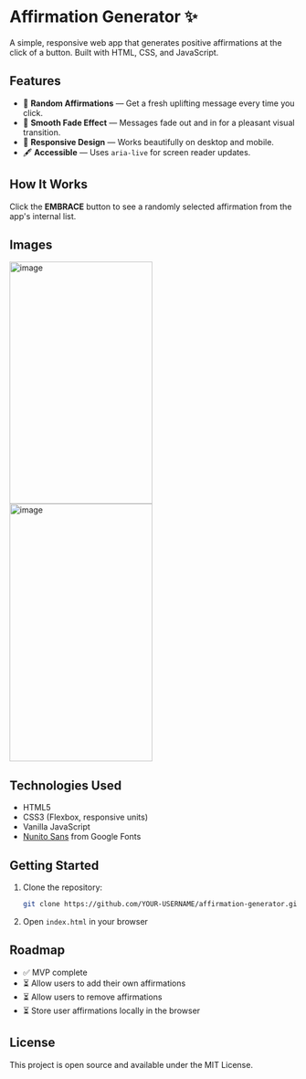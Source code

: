 # Affirmation Generator ✨

A simple, responsive web app that generates positive affirmations at the click of a button. Built with HTML, CSS, and JavaScript.

## Features
- 🎯 **Random Affirmations** — Get a fresh uplifting message every time you click.
- 💫 **Smooth Fade Effect** — Messages fade out and in for a pleasant visual transition.
- 📱 **Responsive Design** — Works beautifully on desktop and mobile.
- 🖋 **Accessible** — Uses `aria-live` for screen reader updates.

## How It Works
Click the **EMBRACE** button to see a randomly selected affirmation from the app's internal list.

## Images
<img width="250" height="424" alt="image" src="https://github.com/user-attachments/assets/55decb07-b21c-4692-8aef-69f0b4a69cf4" />
<br>
<img width="250" height="451" alt="image" src="https://github.com/user-attachments/assets/d62c33d0-0d51-452f-9f4b-eab54cdcfca3" />

## Technologies Used
- HTML5
- CSS3 (Flexbox, responsive units)
- Vanilla JavaScript
- [Nunito Sans](https://fonts.google.com/specimen/Nunito+Sans) from Google Fonts

## Getting Started
1. Clone the repository:
   ```bash
   git clone https://github.com/YOUR-USERNAME/affirmation-generator.git
   ```
2. Open `index.html` in your browser

## Roadmap
* ✅ MVP complete
* ⏳ Allow users to add their own affirmations
* ⏳ Allow users to remove affirmations
* ⏳ Store user affirmations locally in the browser

## License
This project is open source and available under the MIT License.
